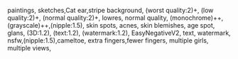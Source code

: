 paintings, sketches,Cat ear,stripe background,
(worst quality:2)+, (low quality:2)+, (normal quality:2)+, lowres, normal quality,
(monochrome)++, (grayscale)++,(nipple:1.5),
skin spots, acnes, skin blemishes, age spot, glans,
(3D:1.2),
(text:1.2), (watermark:1.2),
EasyNegativeV2, text, watermark, nsfw,(nipple:1.5),cameltoe,
extra fingers,fewer fingers, multiple girls, multiple views,
